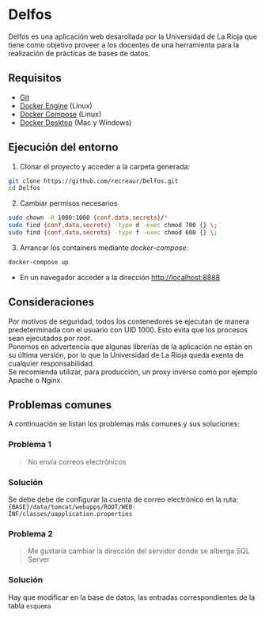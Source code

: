 
# Delfos

Delfos es una aplicación web desarollada por la Universidad de La Rioja que tiene como objetivo proveer a los docentes de una herramienta para la realización de prácticas de bases de datos.



## Requisitos
* [Git](https://git-scm.com/downloads)
* [Docker Engine](https://docs.docker.com/installation/) (Linux)
* [Docker Compose](https://docs.docker.com/compose/) (Linux)
* [Docker Desktop](https://docs.docker.com/desktop/) (Mac y Windows)


## Ejecución del entorno
1. Clonar el proyecto y acceder a la carpeta generada:
```sh
git clone https://github.com/recreaur/Delfos.git
cd Delfos
```

2. Cambiar permisos necesarios
```sh
sudo chown -R 1000:1000 {conf,data,secrets}/*
sudo find {conf,data,secrets} -type d -exec chmod 700 {} \;
sudo find {conf,data,secrets} -type f -exec chmod 600 {} \;
```

3. Arrancar los containers mediante *docker-compose*:
```sh
docker-compose up
```
* En un navegador acceder a la dirección <http://localhost:8888>

## Consideraciones

Por motivos de seguridad, todos los contenedores se ejecutan de manera predeterminada con el usuario con UID 1000. Esto evita que los procesos sean ejecutados por *root*. \
Ponemos en advertencia que algunas librerías de la aplicación no están en su última versión, por lo que la Universidad de La Rioja queda exenta de cualquier responsabilidad. \
Se recomienda utilizar, para producción, un proxy inverso como por ejemplo Apache o Nginx.

## Problemas comunes

A continuación se listan los problemas más comunes y sus soluciones:

### Problema 1

> No envía correos electrónicos

### Solución

Se debe debe de configurar la cuenta de correo electrónico en la ruta:
 `{BASE}/data/tomcat/webapps/ROOT/WEB-INF/classes/uapplication.properties`


### Problema 2

> Me gustaría cambiar la dirección del servidor donde se alberga SQL Server

### Solución

Hay que modificar en la base de datos, las entradas correspondientes de la tabla `esquema`
